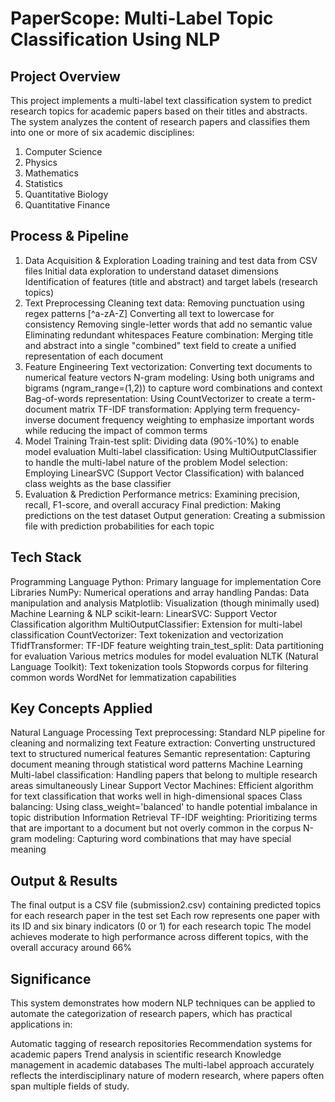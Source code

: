 # PaperScope: Multi-Label Topic Classification Using NLP

## Project Overview

This project implements a multi-label text classification system to predict research topics for academic papers based on their titles and abstracts. The system analyzes the content of research papers and classifies them into one or more of six academic disciplines:

1. Computer Science
2. Physics
3. Mathematics
4. Statistics
5. Quantitative Biology
6. Quantitative Finance

## Process & Pipeline

1. Data Acquisition & Exploration
   Loading training and test data from CSV files
   Initial data exploration to understand dataset dimensions
   Identification of features (title and abstract) and target labels (research topics)
2. Text Preprocessing
   Cleaning text data:
   Removing punctuation using regex patterns [^a-zA-Z]
   Converting all text to lowercase for consistency
   Removing single-letter words that add no semantic value
   Eliminating redundant whitespaces
   Feature combination: Merging title and abstract into a single "combined" text field to create a unified representation of each document
3. Feature Engineering
   Text vectorization: Converting text documents to numerical feature vectors
   N-gram modeling: Using both unigrams and bigrams (ngram_range=(1,2)) to capture word combinations and context
   Bag-of-words representation: Using CountVectorizer to create a term-document matrix
   TF-IDF transformation: Applying term frequency-inverse document frequency weighting to emphasize important words while reducing the impact of common terms
4. Model Training
   Train-test split: Dividing data (90%-10%) to enable model evaluation
   Multi-label classification: Using MultiOutputClassifier to handle the multi-label nature of the problem
   Model selection: Employing LinearSVC (Support Vector Classification) with balanced class weights as the base classifier
5. Evaluation & Prediction
   Performance metrics: Examining precision, recall, F1-score, and overall accuracy
   Final prediction: Making predictions on the test dataset
   Output generation: Creating a submission file with prediction probabilities for each topic

## Tech Stack

Programming Language
Python: Primary language for implementation
Core Libraries
NumPy: Numerical operations and array handling
Pandas: Data manipulation and analysis
Matplotlib: Visualization (though minimally used)
Machine Learning & NLP
scikit-learn:
LinearSVC: Support Vector Classification algorithm
MultiOutputClassifier: Extension for multi-label classification
CountVectorizer: Text tokenization and vectorization
TfidfTransformer: TF-IDF feature weighting
train_test_split: Data partitioning for evaluation
Various metrics modules for model evaluation
NLTK (Natural Language Toolkit):
Text tokenization tools
Stopwords corpus for filtering common words
WordNet for lemmatization capabilities

## Key Concepts Applied

Natural Language Processing
Text preprocessing: Standard NLP pipeline for cleaning and normalizing text
Feature extraction: Converting unstructured text to structured numerical features
Semantic representation: Capturing document meaning through statistical word patterns
Machine Learning
Multi-label classification: Handling papers that belong to multiple research areas simultaneously
Linear Support Vector Machines: Efficient algorithm for text classification that works well in high-dimensional spaces
Class balancing: Using class_weight='balanced' to handle potential imbalance in topic distribution
Information Retrieval
TF-IDF weighting: Prioritizing terms that are important to a document but not overly common in the corpus
N-gram modeling: Capturing word combinations that may have special meaning

## Output & Results

The final output is a CSV file (submission2.csv) containing predicted topics for each research paper in the test set
Each row represents one paper with its ID and six binary indicators (0 or 1) for each research topic
The model achieves moderate to high performance across different topics, with the overall accuracy around 66%

## Significance

This system demonstrates how modern NLP techniques can be applied to automate the categorization of research papers, which has practical applications in:

Automatic tagging of research repositories
Recommendation systems for academic papers
Trend analysis in scientific research
Knowledge management in academic databases
The multi-label approach accurately reflects the interdisciplinary nature of modern research, where papers often span multiple fields of study.
